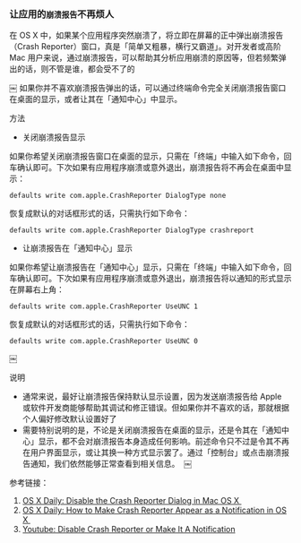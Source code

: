 ### 让应用的`崩溃报告`不再烦人


在 OS X 中，如果某个应用程序突然崩溃了，将立即在屏幕的正中弹出崩溃报告（Crash Reporter）窗口，真是「简单又粗暴，横行又霸道」。对开发者或高阶 Mac 用户来说，通过崩溃报告，可以帮助其分析应用崩溃的原因等，但若频繁弹出的话，则不管是谁，都会受不了的

￼
如果你并不喜欢崩溃报告弹出的话，可以通过终端命令完全关闭崩溃报告窗口在桌面的显示，或者让其在「通知中心」中显示。

方法

* 关闭崩溃报告显示

如果你希望关闭崩溃报告窗口在桌面的显示，只需在「终端」中输入如下命令，回车确认即可。下次如果有应用程序崩溃或意外退出，崩溃报告将不再会在桌面中显示：
```
defaults write com.apple.CrashReporter DialogType none
```
恢复成默认的对话框形式的话，只需执行如下命令：
```
defaults write com.apple.CrashReporter DialogType crashreport
```
* 让崩溃报告在「通知中心」显示

如果你希望让崩溃报告在「通知中心」显示，只需在「终端」中输入如下命令，回车确认即可。下次如果有应用程序崩溃或意外退出，崩溃报告将以通知的形式显示在屏幕右上角：
```
defaults write com.apple.CrashReporter UseUNC 1
```
恢复成默认的对话框形式的话，只需执行如下命令：
```
defaults write com.apple.CrashReporter UseUNC 0
```
￼

说明

* 通常来说，最好让崩溃报告保持默认显示设置，因为发送崩溃报告给 Apple 或软件开发商能够帮助其调试和修正错误。但如果你并不喜欢的话，那就根据个人偏好修改默认设置好了
* 需要特别说明的是，不论是关闭崩溃报告在桌面的显示，还是令其在「通知中心」显示，都不会对崩溃报告本身造成任何影响。前述命令只不过是令其不再在用户界面显示，或让其换一种方式显示罢了。通过「控制台」或点击崩溃报告通知，我们依然能够正常查看到相关信息。 
￼

参考链接：
1. [OS X Daily: Disable the Crash Reporter Dialog in Mac OS X ](http://osxdaily.com/2010/02/15/disable-the-crash-reporter-dialog-in-mac-os-x/)
2. [OS X Daily: How to Make Crash Reporter Appear as a Notification in OS X ](http://osxdaily.com/2015/10/13/set-crash-reporter-as-notification-mac-os-x/)
3. [Youtube: Disable Crash Reporter or Make It A Notification](https://www.youtube.com/watch?v=Do2aC_YhGCU)
